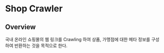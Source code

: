 # Shop Crawler

## Overview
국내 온라인 쇼핑몰의 웹 링크를 Crawling 하여 상품, 가맹점에 대한 메타 정보를 구성하여 반환하는 것을 목적으로 한다. 
